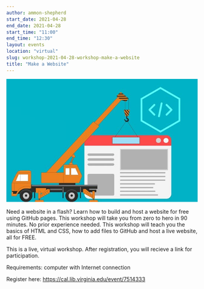 ```yaml
---
author: ammon-shepherd
start_date: 2021-04-28
end_date: 2021-04-28
start_time: "11:00"
end_time: "12:30"
layout: events
location: "virtual"
slug: workshop-2021-04-28-workshop-make-a-website
title: "Make a Website"
---
```


![Make a Website](/assets/post-media/workshops/website.jpg)

Need a website in a flash? Learn how to build and host a website for free using GitHub pages. This workshop will take you from zero to hero in 90 minutes. No prior experience needed. This workshop will teach you the basics of HTML and CSS, how to add files to GitHub and host a live website, all for FREE.

This is a live, virtual workshop. After registration, you will recieve a link for participation.

Requirements: computer with Internet connection

Register here: [https://cal.lib.virginia.edu/event/7514333 ](https://cal.lib.virginia.edu/event/7514333)

